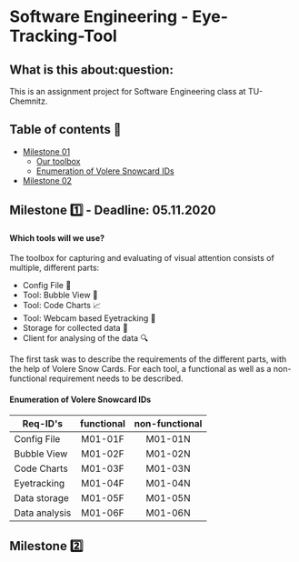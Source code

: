 <h1>Software Engineering - Eye-Tracking-Tool</h1>
<h2> What is this about:question: </h2>
This is an assignment project for Software Engineering class at TU-Chemnitz.

## Table of contents :book:
+ [Milestone 01](#milestone-one)
    + [Our toolbox](which-tools-will-we-use)
    + [Enumeration of Volere Snowcard IDs](enumeration-of-volere-snowcard-ids)
+ [Milestone 02](#milestone-two)
   

## Milestone :one: - Deadline: 05.11.2020
#### Which tools will we use?
The toolbox for capturing and evaluating of visual attention consists of multiple, different parts:
- Config File :wrench:
- Tool: Bubble View :wind_chime:
- Tool: Code Charts :chart_with_upwards_trend:
- Tool: Webcam based Eyetracking :eyes:
- Storage for collected data :floppy_disk:
- Client for analysing of the data :mag:

The first task was to describe the requirements of the different parts, with the help of Volere Snow Cards.
For each tool, a functional as well as a non-functional requirement needs to be described.
#### Enumeration of Volere Snowcard IDs

| **Req-ID's**      | functional | non-functional |
|---------------|:----------:|:--------------:|
| Config File   |   M01-01F  |     M01-01N    |
| Bubble View   |   M01-02F  |     M01-02N    |
| Code Charts   |   M01-03F  |     M01-03N    |
| Eyetracking   |   M01-04F  |     M01-04N    |
| Data storage  |   M01-05F  |     M01-05N    |
| Data analysis |   M01-06F  |     M01-06N    |

## Milestone :two: